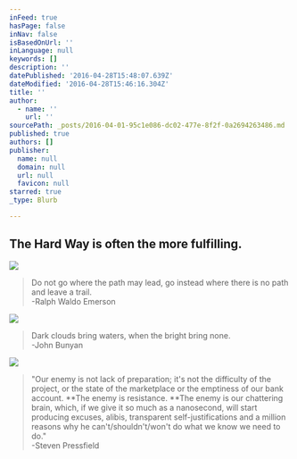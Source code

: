 ```yaml
---
inFeed: true
hasPage: false
inNav: false
isBasedOnUrl: ''
inLanguage: null
keywords: []
description: ''
datePublished: '2016-04-28T15:48:07.639Z'
dateModified: '2016-04-28T15:46:16.304Z'
title: ''
author:
  - name: ''
    url: ''
sourcePath: _posts/2016-04-01-95c1e086-dc02-477e-8f2f-0a2694263486.md
published: true
authors: []
publisher:
  name: null
  domain: null
  url: null
  favicon: null
starred: true
_type: Blurb

---
```

## The Hard Way is often the more fulfilling.
![](https://the-grid-user-content.s3-us-west-2.amazonaws.com/c60370b5-ed37-4443-8e46-75627f2d7bc4.jpg)

> Do not go where the path may lead, go instead where there is no path and leave a trail.   
> -Ralph Waldo Emerson

![](https://s3-us-west-2.amazonaws.com/the-grid-img/p/3104d31ea4ea5c479eec133ba2224c20e2301898.jpg)

> Dark clouds bring waters, when the bright bring none.  
> -John Bunyan 

![](https://s3-us-west-2.amazonaws.com/the-grid-img/p/cf624b454038b58110d844805e5e53917ab7a818.jpg)

> "Our enemy is not lack of preparation; it's not the difficulty of the project, or the state of the marketplace or the emptiness of our bank account. **The enemy is resistance. **The enemy is our chattering brain, which, if we give it so much as a nanosecond, will start producing excuses, alibis, transparent self-justifications and a million reasons why he can't/shouldn't/won't do what we know we need to do."  
> -Steven Pressfield